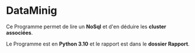 # DataMinig

<p>
Ce Programme permet de lire un <strong>NoSql</strong> et d'en déduire les <strong>cluster associées</strong>.

Le Programme est en <strong>Python 3.10</strong> et le rapport est dans le <strong>dossier Rapport</strong>.
</p>